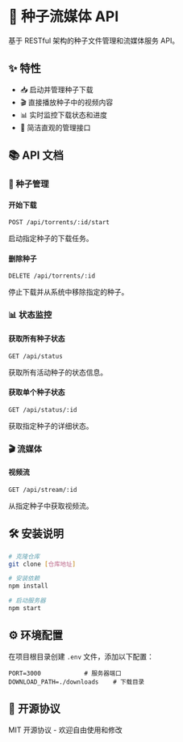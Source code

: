 # 🚀 种子流媒体 API

基于 RESTful 架构的种子文件管理和流媒体服务 API。

## ✨ 特性

- 📥 启动并管理种子下载
- 🎬 直接播放种子中的视频内容
- 📊 实时监控下载状态和进度
- 🎯 简洁直观的管理接口

## 📚 API 文档

### 🔄 种子管理

#### 开始下载
```http
POST /api/torrents/:id/start
```
启动指定种子的下载任务。

#### 删除种子
```http
DELETE /api/torrents/:id
```
停止下载并从系统中移除指定的种子。

### 📊 状态监控

#### 获取所有种子状态
```http
GET /api/status
```
获取所有活动种子的状态信息。

#### 获取单个种子状态
```http
GET /api/status/:id
```
获取指定种子的详细状态。

### 🎬 流媒体

#### 视频流
```http
GET /api/stream/:id
```
从指定种子中获取视频流。

## 🛠️ 安装说明

```bash
# 克隆仓库
git clone [仓库地址]

# 安装依赖
npm install

# 启动服务器
npm start
```

## ⚙️ 环境配置

在项目根目录创建 `.env` 文件，添加以下配置：

```env
PORT=3000            # 服务器端口
DOWNLOAD_PATH=./downloads    # 下载目录
```

## 📝 开源协议

MIT 开源协议 - 欢迎自由使用和修改